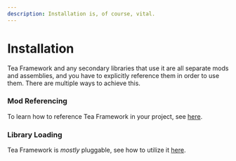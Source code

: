 ```yaml
---
description: Installation is, of course, vital.
---
```


# Installation

Tea Framework and any secondary libraries that use it are all separate mods and assemblies, and you have to explicitly reference them in order to use them. There are multiple ways to achieve this.

### Mod Referencing

To learn how to reference Tea Framework in your project, see [here](referencing-tea-framework/).

### Library Loading

Tea Framework is _mostly_ pluggable, see how to utilize it [here](plugging-in.md).
